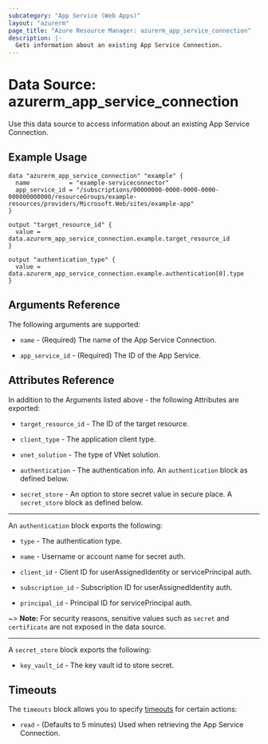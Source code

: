 ```yaml
---
subcategory: "App Service (Web Apps)"
layout: "azurerm"
page_title: "Azure Resource Manager: azurerm_app_service_connection"
description: |-
  Gets information about an existing App Service Connection.
---
```


# Data Source: azurerm_app_service_connection

Use this data source to access information about an existing App Service Connection.

## Example Usage

```hcl
data "azurerm_app_service_connection" "example" {
  name           = "example-serviceconnector"
  app_service_id = "/subscriptions/00000000-0000-0000-0000-000000000000/resourceGroups/example-resources/providers/Microsoft.Web/sites/example-app"
}

output "target_resource_id" {
  value = data.azurerm_app_service_connection.example.target_resource_id
}

output "authentication_type" {
  value = data.azurerm_app_service_connection.example.authentication[0].type
}
```

## Arguments Reference

The following arguments are supported:

* `name` - (Required) The name of the App Service Connection.

* `app_service_id` - (Required) The ID of the App Service.

## Attributes Reference

In addition to the Arguments listed above - the following Attributes are exported:

* `target_resource_id` - The ID of the target resource.

* `client_type` - The application client type.

* `vnet_solution` - The type of VNet solution.

* `authentication` - The authentication info. An `authentication` block as defined below.

* `secret_store` - An option to store secret value in secure place. A `secret_store` block as defined below.

---

An `authentication` block exports the following:

* `type` - The authentication type.

* `name` - Username or account name for secret auth.

* `client_id` - Client ID for userAssignedIdentity or servicePrincipal auth.

* `subscription_id` - Subscription ID for userAssignedIdentity auth.

* `principal_id` - Principal ID for servicePrincipal auth.

~> **Note:** For security reasons, sensitive values such as `secret` and `certificate` are not exposed in the data source.

---

A `secret_store` block exports the following:

* `key_vault_id` - The key vault id to store secret.

## Timeouts

The `timeouts` block allows you to specify [timeouts](https://www.terraform.io/language/resources/syntax#operation-timeouts) for certain actions:

* `read` - (Defaults to 5 minutes) Used when retrieving the App Service Connection.
